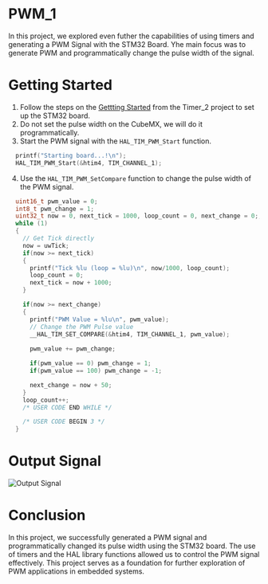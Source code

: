 # PWM_1

In this project, we explored even futher the capabilities of using timers and generating a PWM Signal with the STM32 Board. Yhe main focus was to generate PWM and programmatically change the pulse width of the signal. 

# Getting Started

1. Follow the steps on the [Gettting Started](https://github.com/hexbacon/STM32/tree/main/Timer_2) from the Timer_2 project to set up the STM32 board.
2. Do not set the pulse width on the CubeMX, we will do it programmatically.
3. Start the PWM signal with the `HAL_TIM_PWM_Start` function.
```c
  printf("Starting board...!\n");
  HAL_TIM_PWM_Start(&htim4, TIM_CHANNEL_1);
```
4. Use the `HAL_TIM_PWM_SetCompare` function to change the pulse width of the PWM signal.
```c
  uint16_t pwm_value = 0;
  int8_t pwm_change = 1;
  uint32_t now = 0, next_tick = 1000, loop_count = 0, next_change = 0;;
  while (1)
  {
    // Get Tick directly
    now = uwTick;
    if(now >= next_tick)
    {
      printf("Tick %lu (loop = %lu)\n", now/1000, loop_count);
      loop_count = 0;
      next_tick = now + 1000;
    }

    if(now >= next_change)
    {
      printf("PWM Value = %lu\n", pwm_value);
      // Change the PWM Pulse value
      __HAL_TIM_SET_COMPARE(&htim4, TIM_CHANNEL_1, pwm_value);
      
      pwm_value += pwm_change;

      if(pwm_value == 0) pwm_change = 1;
      if(pwm_value == 100) pwm_change = -1;

      next_change = now + 50;
    }
    loop_count++;
    /* USER CODE END WHILE */

    /* USER CODE BEGIN 3 */
  }
```

# Output Signal 
![Output Signal](https://media2.giphy.com/media/v1.Y2lkPTc5MGI3NjExOGJ5YjE4OHVvemtuZHhlZGk2MTg3cTU4aHFlaDZoeG40bmt4eG9seSZlcD12MV9pbnRlcm5hbF9naWZfYnlfaWQmY3Q9Zw/IIijeHxABSovizFsm3/giphy.gif)

# Conclusion
In this project, we successfully generated a PWM signal and programmatically changed its pulse width using the STM32 board. The use of timers and the HAL library functions allowed us to control the PWM signal effectively. This project serves as a foundation for further exploration of PWM applications in embedded systems.
